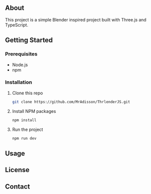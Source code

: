 <!-- WRITE README MD FOR THIS PROJECT (A THREE JS BLENDER COPY)-->

## About

This project is a simple Blender inspired project built with Three.js and TypeScript.

## Getting Started

### Prerequisites

- Node.js
- npm

### Installation

1. Clone this repo
   ```sh
   git clone https://github.com/MrAdisson/ThrlenderJS.git
   ```
2. Install NPM packages
   ```sh
   npm install
   ```
3. Run the project
   ```sh
   npm run dev
   ```

## Usage

<!-- USAGE EXAMPLES -->

## License

## Contact
